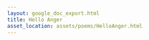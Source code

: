 ```yaml
---
layout: google_doc_export.html
title: Hello Anger
asset_location: assets/poems/HelloAnger.html
---
```

